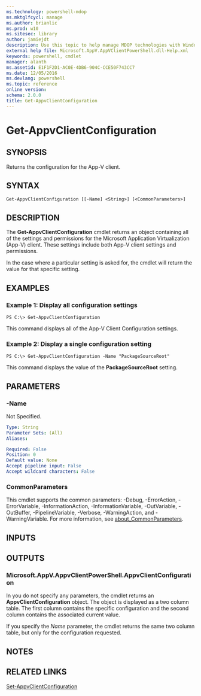 ```yaml
---
ms.technology: powershell-mdop
ms.mktglfcycl: manage
ms.author: brianlic
ms.prod: w10
ms.sitesec: library
author: jamiejdt
description: Use this topic to help manage MDOP technologies with Windows PowerShell.
external help file: Microsoft.AppV.AppVClientPowerShell.dll-Help.xml
keywords: powershell, cmdlet
manager: alanth 
ms.assetid: E1F1F2D1-AC0E-4DB6-904C-CCE50F743CC7
ms.date: 12/05/2016
ms.devlang: powershell
ms.topic: reference
online version: 
schema: 2.0.0
title: Get-AppvClientConfiguration
---
```


# Get-AppvClientConfiguration

## SYNOPSIS
Returns the configuration for the App-V client.

## SYNTAX

```
Get-AppvClientConfiguration [[-Name] <String>] [<CommonParameters>]
```

## DESCRIPTION
The **Get-AppvClientConfiguration** cmdlet returns an object containing all of the settings and permissions for the Microsoft Application Virtualization (App-V) client.
These settings include both App-V client settings and permissions.

In the case where a particular setting is asked for, the cmdlet will return the value for that specific setting.

## EXAMPLES

### Example 1: Display all configuration settings
```
PS C:\> Get-AppvClientConfiguration
```

This command displays all of the App-V Client Configuration settings.

### Example 2: Display a single configuration setting
```
PS C:\> Get-AppvClientConfiguration -Name "PackageSourceRoot"
```

This command displays the value of the **PackageSourceRoot** setting.

## PARAMETERS

### -Name
Not Specified.

```yaml
Type: String
Parameter Sets: (All)
Aliases: 

Required: False
Position: 0
Default value: None
Accept pipeline input: False
Accept wildcard characters: False
```

### CommonParameters
This cmdlet supports the common parameters: -Debug, -ErrorAction, -ErrorVariable, -InformationAction, -InformationVariable, -OutVariable, -OutBuffer, -PipelineVariable, -Verbose, -WarningAction, and -WarningVariable. For more information, see [about_CommonParameters](http://go.microsoft.com/fwlink/?LinkID=113216).

## INPUTS

## OUTPUTS

### Microsoft.AppV.AppvClientPowerShell.AppvClientConfiguration
In you do not specify any parameters, the cmdlet returns an **AppvClientConfiguration** object.
The object is displayed as a two column table.
The first column contains the specific configuration and the second column contains the associated current value.

If you specify the *Name* parameter, the cmdlet returns the same two column table, but only for the configuration requested.

## NOTES

## RELATED LINKS

[Set-AppvClientConfiguration](./Set-AppvClientConfiguration.md)


